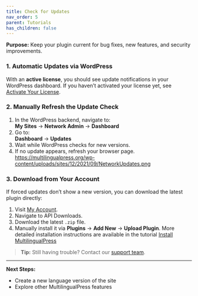 ```yaml
---
title: Check for Updates
nav_order: 5
parent: Tutorials
has_children: false
---
```

<!-- I think this should move to the installation doc -->


**Purpose:** Keep your plugin current for bug fixes, new features, and security improvements.

### 1. Automatic Updates via WordPress

With an **active license**, you should see update notifications in your WordPress dashboard. If you haven’t activated your license yet, see [Activate Your License](#).

### 2. Manually Refresh the Update Check

1. In the WordPress backend, navigate to:  
    **My Sites** → **Network Admin** → **Dashboard**
2. Go to:  
    **Dashboard** → **Updates**
3. Wait while WordPress checks for new versions.
4. If no update appears, refresh your browser page.
    https://multilingualpress.org/wp-content/uploads/sites/12/2021/09/NetworkUpdates.png
### 3. Download from Your Account

If forced updates don’t show a new version, you can download the latest plugin directly:

1. Visit [My Account](https://multilingualpress.org/my-account/).
2. Navigate to API Downloads.
3. Download the latest `.zip` file.
4. Manually install it via **Plugins** → **Add New** → **Upload Plugin**.
More detailed installation instructions are available in the tutorial  [Install MultilingualPress](#)

> **Tip:** Still having trouble? Contact our [support team](https://multilingualpress.org/support/).


---

**Next Steps:**

- Create a new language version of the site
- Explore other MultilingualPress features